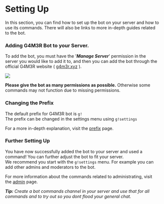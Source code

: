 # Setting Up

In this section, you can find how to set up the bot on your server and how to use its commands. There will also be links to more in-depth guides related to the bot.

### Adding G4M3R Bot to your Server.

To add the bot, you must have the '_**Manage Server**_' permission in the server you would like to add it to, and then you can add the bot through the official G4M3R website \( [g4m3r.xyz](https://www.g4m3r.xyz/) \).

![](https://media.discordapp.net/attachments/364017502638047233/420316688307716118/G4M3Raddscreenv2.png)

**Please give the bot as many permissions as possible.** Otherwise some commands may not function due to missing permissions.

### Changing the Prefix

The default prefix for G4M3R bot is `g!`  
The prefix can be changed in the settings menu using `g!settings`

For a more in-depth explanation, visit the [prefix](/settingup/prefix.md) page.

### Further Setting Up

You have now successfully added the bot to your server and used a command! You can further adjust the bot to fit your server.  
We recommend you start with the `g!settings` menu. For example you can add other admins and moderators to the bot.

For more information about the commands related to administrating, visit the [admin](/commands/admin.md) page.

_**Tip:** Create a bot commands channel in your server and use that for all commands and to try out so you dont flood your general chat._

